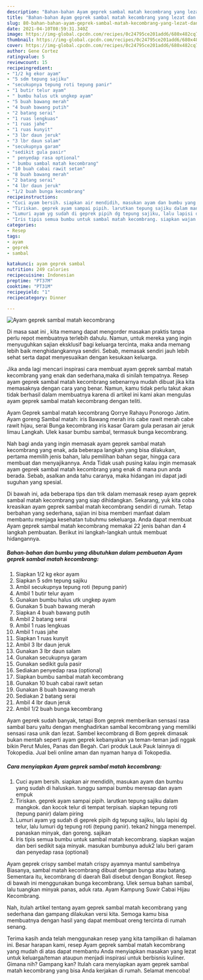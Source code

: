 ```yaml
---
description: "Bahan-bahan Ayam geprek sambal matah kecombrang yang lezat dan Mudah Dibuat"
title: "Bahan-bahan Ayam geprek sambal matah kecombrang yang lezat dan Mudah Dibuat"
slug: 80-bahan-bahan-ayam-geprek-sambal-matah-kecombrang-yang-lezat-dan-mudah-dibuat
date: 2021-04-10T08:59:31.340Z
image: https://img-global.cpcdn.com/recipes/0c24795ce201add6/680x482cq70/ayam-geprek-sambal-matah-kecombrang-foto-resep-utama.jpg
thumbnail: https://img-global.cpcdn.com/recipes/0c24795ce201add6/680x482cq70/ayam-geprek-sambal-matah-kecombrang-foto-resep-utama.jpg
cover: https://img-global.cpcdn.com/recipes/0c24795ce201add6/680x482cq70/ayam-geprek-sambal-matah-kecombrang-foto-resep-utama.jpg
author: Gene Cortez
ratingvalue: 5
reviewcount: 15
recipeingredient:
- "1/2 kg ekor ayam"
- "5 sdm tepung sajiku"
- "secukupnya tepung roti tepung panir"
- "1 butir telur ayam"
- " bumbu halus utk ungkep ayam"
- "5 buah bawang merah"
- "4 buah bawang putih"
- "2 batang serai"
- "1 ruas lengkuas"
- "1 ruas jahe"
- "1 ruas kunyit"
- "3 lbr daun jeruk"
- "3 lbr daun salam"
- "secukupnya garam"
- "sedikit gula pasir"
- " penyedap rasa optional"
- " bumbu sambal matah kecombrang"
- "10 buah cabai rawit setan"
- "8 buah bawang merah"
- "2 batang serai"
- "4 lbr daun jeruk"
- "1/2 buah bunga kecombrang"
recipeinstructions:
- "Cuci ayam bersih. siapkan air mendidih, masukan ayam dan bumbu yang sudah di haluskan. tunggu sampai bumbu meresap dan ayam empuk"
- "Tiriskan. geprek ayam sampai pipih. larutkan tepung sajiku dalam mangkok. dan kocok telur di tempat terpisah. siapkan tepung roti (tepung panir) dalam piring"
- "Lumuri ayam yg sudah di geprek pipih dg tepung sajiku, lalu lapisi dg telur, lalu lumuri dg tepung roti (tepung panir). tekan2 hingga menempel. panaskan minyak, dan goreng. sajikan"
- "Iris tipis semua bumbu untuk sambal matah kecombrang. siapkan wajan dan beri sedikit saja minyak. masukan bumbunya aduk2 lalu beri garam dan penyedap rasa (optional)"
categories:
- Resep
tags:
- ayam
- geprek
- sambal

katakunci: ayam geprek sambal 
nutrition: 249 calories
recipecuisine: Indonesian
preptime: "PT37M"
cooktime: "PT31M"
recipeyield: "1"
recipecategory: Dinner

---
```



![Ayam geprek sambal matah kecombrang](https://img-global.cpcdn.com/recipes/0c24795ce201add6/680x482cq70/ayam-geprek-sambal-matah-kecombrang-foto-resep-utama.jpg)

Di masa  saat ini , kita memang dapat mengorder masakan praktis tanpa perlu repot membuatnya terlebih dahulu. Namun, untuk mereka yang ingin menyuguhkan sajian eksklusif bagi keluarga tercinta, maka anda memang lebih baik menghidangkannya sendiri. Sebab, memasak sendiri jauh lebih sehat serta dapat menyesuaikan dengan kesukaan keluarga.

Jika anda lagi mencari inspirasi cara membuat ayam geprek sambal matah kecombrang yang enak dan sederhana,maka di sinilah tempatnya. Resep ayam geprek sambal matah kecombrang  sebenarnya mudah dibuat jika kita memasaknya dengan cara yang benar. Namun, kamu tidak perlu takut akan tidak berhasil dalam membuatnya 
karena di artikel ini kami akan mengulas ayam geprek sambal matah kecombrang dengan teliti.  

Ayam Geprek sambal matah kecombrang Qorrye Rahayu Ponorogo Jatim. Ayam goreng Sambal matah: iris Bawang merah iris cabe rawit merah cabe rawit hijau, serai Bunga kecombrang iris kasar Garam gula perasan air jeruk limau Langkah. Ulek kasar bumbu sambal, termasuk bunga kecombrang.

Nah bagi anda yang ingin memasak ayam geprek sambal matah kecombrang yang enak, ada beberapa langkah yang bisa dilakukan, pertama memilih jenis bahan, lalu pemilihan bahan segar, hingga cara membuat dan menyajikannya. Anda Tidak usah pusing kalau ingin memasak ayam geprek sambal matah kecombrang yang enak di mana pun anda berada. Sebab, asalkan anda  tahu caranya, maka hidangan ini dapat jadi suguhan yang spesial.

Di bawah ini, ada beberapa tips dan trik dalam memasak resep ayam geprek sambal matah kecombrang yang siap dihidangkan. Sekarang, yuk kita coba kreasikan ayam geprek sambal matah kecombrang sendiri di rumah. Tetap berbahan yang sederhana, sajian ini bisa memberi manfaat dalam membantu menjaga kesehatan tubuhmu sekeluarga. Anda dapat membuat Ayam geprek sambal matah kecombrang memakai 22 jenis bahan dan 4 langkah pembuatan. Berikut ini langkah-langkah untuk membuat hidangannya.

<!--inarticleads1-->

##### Bahan-bahan dan bumbu yang dibutuhkan dalam pembuatan Ayam geprek sambal matah kecombrang:

1. Siapkan 1/2 kg ekor ayam
1. Siapkan 5 sdm tepung sajiku
1. Ambil secukupnya tepung roti (tepung panir)
1. Ambil 1 butir telur ayam
1. Gunakan  bumbu halus utk ungkep ayam
1. Gunakan 5 buah bawang merah
1. Siapkan 4 buah bawang putih
1. Ambil 2 batang serai
1. Ambil 1 ruas lengkuas
1. Ambil 1 ruas jahe
1. Siapkan 1 ruas kunyit
1. Ambil 3 lbr daun jeruk
1. Gunakan 3 lbr daun salam
1. Gunakan secukupnya garam
1. Gunakan sedikit gula pasir
1. Sediakan  penyedap rasa (optional)
1. Siapkan  bumbu sambal matah kecombrang
1. Gunakan 10 buah cabai rawit setan
1. Gunakan 8 buah bawang merah
1. Sediakan 2 batang serai
1. Ambil 4 lbr daun jeruk
1. Ambil 1/2 buah bunga kecombrang


Ayam geprek sudah banyak, tetapi Bom geprek memberikan sensasi rasa sambal baru yaitu dengan menghadirkan sambal kecombrang yang memiliki sensasi rasa unik dan lezat. Sambel kecombrang di Bom geprek dimasak bukan mentah seperti ayam geprek kebanyakan ya teman-teman jadi nggak bikin Perut Mules, Panas dan Begah. Cari produk Lauk Pauk lainnya di Tokopedia. Jual beli online aman dan nyaman hanya di Tokopedia. 

<!--inarticleads2-->

##### Cara menyiapkan Ayam geprek sambal matah kecombrang:

1. Cuci ayam bersih. siapkan air mendidih, masukan ayam dan bumbu yang sudah di haluskan. tunggu sampai bumbu meresap dan ayam empuk
1. Tiriskan. geprek ayam sampai pipih. larutkan tepung sajiku dalam mangkok. dan kocok telur di tempat terpisah. siapkan tepung roti (tepung panir) dalam piring
1. Lumuri ayam yg sudah di geprek pipih dg tepung sajiku, lalu lapisi dg telur, lalu lumuri dg tepung roti (tepung panir). tekan2 hingga menempel. panaskan minyak, dan goreng. sajikan
1. Iris tipis semua bumbu untuk sambal matah kecombrang. siapkan wajan dan beri sedikit saja minyak. masukan bumbunya aduk2 lalu beri garam dan penyedap rasa (optional)


Ayam geprek crispy sambel matah crispy ayamnya mantul sambelnya Biasanya, sambal matah kecombrang dibuat dengan bunga atau batang. Sementara itu, kecombrang di daerah Bali disebut dengan Bongkot. Resep di bawah ini menggunakan bunga kecombrang. Ulek semua bahan sambal, lalu tuangkan minyak panas, aduk rata. Ayam Kampung Suwir Cabai Hijau Kecombrang. 

Nah, itulah artikel tentang  ayam geprek sambal matah kecombrang  yang sederhana dan gampang dilakukan versi kita. Semoga kamu bisa membuatnya dengan hasil yang dapat membuat oreng tercinta di rumah senang. 

Terima kasih anda telah menggunakan resep yang kita tampilkan di halaman ini. Besar harapan kami, resep  Ayam geprek sambal matah kecombrang yang mudah di atas dapat membantu Anda menyiapkan masakan yang lezat untuk keluarga/teman ataupun menjadi inspirasi untuk berbisnis kuliner. Gimana nih? Gampang kan? Itulah cara menyiapkan ayam geprek sambal matah kecombrang yang bisa Anda kerjakan di rumah. Selamat mencoba!

